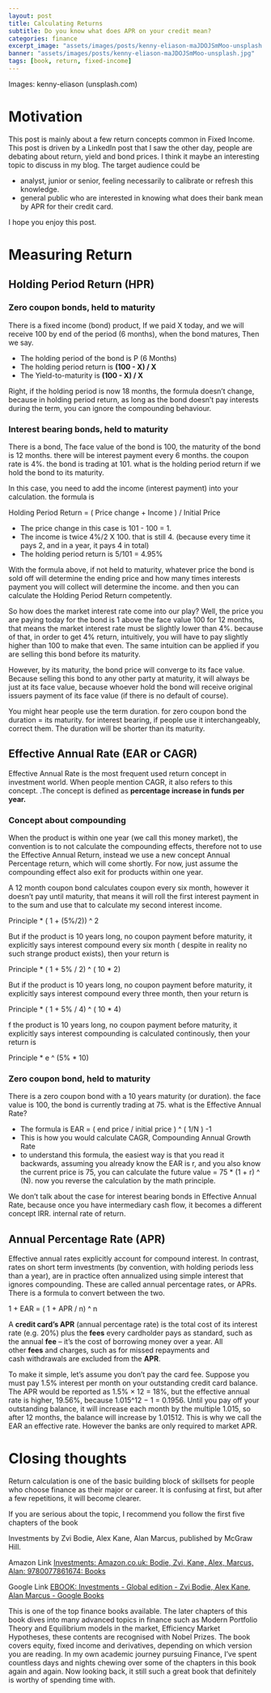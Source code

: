 ```yaml
---
layout: post
title: Calculating Returns
subtitle: Do you know what does APR on your credit mean?
categories: finance
excerpt_image: "assets/images/posts/kenny-eliason-maJDOJSmMoo-unsplash.jpg"
banner: "assets/images/posts/kenny-eliason-maJDOJSmMoo-unsplash.jpg"
tags: [book, return, fixed-income]
---
```


Images: kenny-eliason (unsplash.com)

# Motivation

This post is mainly about a few return concepts common in Fixed Income.  This post is driven by a LinkedIn post that I saw the other day, people are debating about return, yield and bond prices. I think it maybe an interesting topic to discuss in my blog. The target audience could be 

- analyst, junior or senior, feeling necessarily to calibrate or refresh this knowledge.
- general public who are interested in knowing what does their bank mean by APR for their credit card.

I hope you enjoy this post.

# Measuring Return

## Holding Period Return  (HPR)

### Zero coupon bonds, held to maturity

There is a fixed income (bond) product, If we paid X today, and we will receive 100 by end of the period (6 months), when the bond matures, Then we say. 

- The holding period of the bond is P (6 Months)
- The holding period return is **(100 - X) / X**
- The Yield-to-maturity is **(100 - X) / X**

Right, if the holding period is now 18 months, the formula doesn’t change, because in holding period return, as long as the bond doesn’t pay interests during the term, you can ignore the compounding behaviour. 

### Interest bearing bonds, held to maturity

There is a bond, The face value of the bond is 100, the maturity of the bond is 12 months. there will be interest payment every 6 months. the coupon rate is 4%. the bond is trading at 101. what is the holding period return if we hold the bond to its maturity. 

In this case, you need to add the income (interest payment) into your calculation. the formula is 

Holding Period Return = ( Price change + Income ) / Initial Price 

- The price change in this case is 101 - 100 = 1.
- The income is twice 4%/2 X 100. that is still 4. (because every time it pays 2, and in a year, it pays 4 in total)
- The holding period return is 5/101 = 4.95%

With the formula above, if not held to maturity, whatever price the bond is sold off will determine the ending price and how many times interests payment you will collect will determine the income. and then you can calculate the Holding Period Return competently. 

So how does the market interest rate come into our play? Well, the price you are paying today for the bond is 1 above the face value 100 for 12 months, that means the market interest rate must be slightly lower than 4%. because of that, in order to get 4% return, intuitively, you will have to pay slightly higher than 100 to make that even. The same intuition can be applied if you are selling this bond before its maturity.  

However, by its maturity, the bond price will converge to its face value. Because selling this bond to any other party at maturity, it will always be just at its face value, because whoever hold the bond will receive original issuers payment of its face value (if there is no default of course).

You might hear people use the term duration. for zero coupon bond the duration = its maturity.  for interest bearing, if people use it interchangeably, correct them. The duration will be shorter than its maturity. 

## Effective Annual Rate (EAR or CAGR)

Effective Annual Rate is the most frequent used return concept in investment world. When people mention CAGR, it also refers to this concept.  .The concept is defined as  **percentage increase in funds per year.**

### Concept about compounding

When the product is within one year (we call this money market),  the convention is to not calculate the compounding effects, therefore not to use the Effective Annual Return, instead we use a new concept Annual Percentage return, which will come shortly. For now, just assume the compounding effect also exit for products within one year.

 A 12 month coupon bond calculates coupon every six month, however it doesn’t pay until maturity, that means it will roll the first interest payment in to the sum and use that to calculate my second interest income.  

Principle * ( 1 + (5%/2)) ^ 2

But if the product is 10 years long, no coupon payment before maturity, it explicitly says interest compound every six month ( despite in reality no such strange product exists), then your return is 

Principle * ( 1 + 5% / 2) ^ ( 10 * 2)  

But if the product is 10 years long, no coupon payment before maturity, it explicitly says interest compound every three month, then your return is 

Principle * ( 1 + 5% / 4) ^ ( 10 * 4)  

f the product is 10 years long, no coupon payment before maturity, it explicitly says interest compounding is calculated continously, then your return is 

Principle *  e ^ (5% * 10)

### Zero coupon bond, held to maturity

There is a zero coupon bond with a 10 years maturity (or duration). the face value is 100, the bond is currently trading at 75. what is the Effective Annual Rate? 

- The formula is EAR = ( end price / initial price ) ^ ( 1/N ) -1
- This is how you would calculate CAGR, Compounding Annual Growth Rate
- to understand this formula, the easiest way is that you read it backwards, assuming you already know the EAR is r, and you also know the current price is 75, you can calculate the future value = 75 * (1 + r) ^ (N). now you reverse the calculation by the math principle.

We don’t talk about the case for interest bearing bonds in Effective Annual Rate, because once you have intermediary cash flow, it becomes a different concept IRR. internal rate of return. 

## Annual Percentage Rate (APR)

Effective annual rates explicitly account for compound interest. In contrast, rates on short
term investments (by convention, with holding periods less than a year), are in practice
often annualized using simple interest that ignores compounding. These are called annual
percentage rates, or APRs. There is a formula to convert between the two. 

1 + EAR = ( 1 + APR / n) ^ n

A **credit card’s APR** (annual percentage rate) is the total cost of its interest rate (e.g. 20%) plus the **fees** every cardholder pays as standard, such as the annual **fee** – it’s the cost of borrowing money over a year. All other **fees** and charges, such as for missed repayments and cash withdrawals are excluded from the **APR**.

To make it simple, let’s assume you don’t pay the card fee. Suppose you must pay 1.5% interest per month on your outstanding credit card balance. The APR would be reported as 1.5% × 12 = 18%, but the effective annual rate is higher, 19.56%, because 1.015^12 − 1 = 0.1956. Until you pay off your outstanding balance, it will increase each month by the multiple 1.015, so after 12 months, the balance will increase by 1.01512. This is why we call the EAR an effective rate. However the banks are only required to market APR. 

# Closing thoughts

Return calculation is one of the basic building block of skillsets for people who choose finance as their major or career. It is confusing at first, but after a few repetitions, it will become clearer. 

If you are serious about the topic, I recommend you follow the first five chapters of the book 

Investments by Zvi Bodie, Alex Kane, Alan Marcus, published by McGraw Hill. 

Amazon Link [Investments: Amazon.co.uk: Bodie, Zvi, Kane, Alex, Marcus, Alan: 9780077861674: Books](https://www.amazon.co.uk/Investments-Zvi-Bodie/dp/0077861671)

Google Link [EBOOK: Investments - Global edition - Zvi Bodie, Alex Kane, Alan Marcus - Google Books](https://books.google.co.uk/books/about/EBOOK_Investments_Global_edition.html?id=BMsvEAAAQBAJ&redir_esc=y)

This is one of the top finance books available. The later chapters of this book dives into many advanced topics in finance such as Modern Portfolio Theory and Equilibrium models in the market, Efficiency Market Hypotheses, these contents are recognised with Nobel Prizes. The book covers equity, fixed income and derivatives, depending on which version you are reading. In my own academic journey pursuing Finance, I’ve spent countless days and nights chewing over some of the chapters in this book again and again. Now looking back, it still such a great book that definitely is worthy of spending time with.
